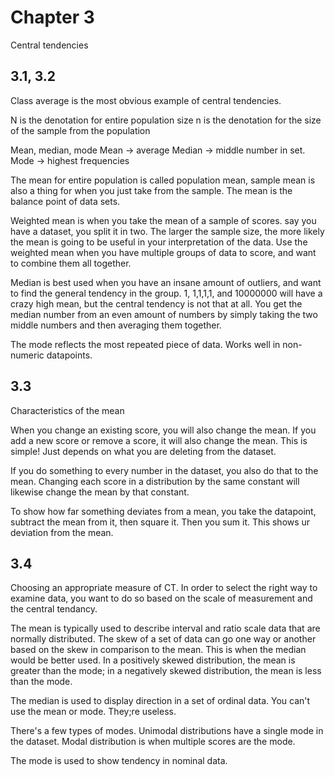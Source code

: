 # Chapter 3

Central tendencies

3.1, 3.2
----
Class average is the most obvious example of central tendencies.

N is the denotation for entire population size
n is the denotation for the size of the sample from the population

Mean, median, mode
Mean -> average
Median -> middle number in set. 
Mode -> highest frequencies

The mean for entire population is called population mean, sample mean is also a thing for 
when you just take from the sample. The mean is the balance point of data sets.

Weighted mean is when you take the mean of a sample of scores. say you have a dataset, 
you split it in two. The larger the sample size, the more likely the mean
is going to be useful in your interpretation of the data.
Use the weighted mean when you have multiple groups of data to score,
and want to combine them all together.

Median is best used when you have an insane amount of outliers, and want to find the general
tendency in the group. 1, 1,1,1,1, and 10000000 will have a crazy high mean, but the central
tendency is not that at all.
You get the median number from an even amount of numbers by simply taking the two middle numbers and then averaging them together.

The mode reflects the most repeated piece of data. Works well in non-numeric datapoints.

3.3
-----

Characteristics of the mean

When you change an existing score, you will also change the mean. If you add a new score or remove
a score, it will also change the mean. This is simple! Just depends on what you are deleting from the dataset.

If you do something to every number in the dataset, you also do that to the mean.
Changing each score in a distribution by the same constant will likewise change the mean by that constant.

To show how far something deviates from a mean, you take the datapoint, subtract the mean from it, then square it. Then
you sum it. This shows ur deviation from the mean.

3.4
---

Choosing an appropriate measure of CT. In order to select the right way 
to examine data, you want to do so based on the scale of measurement and the
central tendancy.

The mean is typically used to describe interval and ratio scale data that are normally distributed.
The skew of a set of data can go one way or another based on the skew in comparison to the mean. This is when
the median would be better used.
In a positively skewed distribution, the mean is greater than the mode; in a negatively skewed distribution, 
the mean is less than the mode.

The median is used to display direction in a set of ordinal data. You can't use the mean or mode. They;re useless.

There's a few types of modes.
Unimodal distributions have a single mode in the dataset.
Modal distribution is when multiple scores are the mode.

The mode is used to show tendency in nominal data. 
